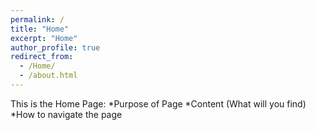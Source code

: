 ```yaml
---
permalink: /
title: "Home"
excerpt: "Home"
author_profile: true
redirect_from: 
  - /Home/
  - /about.html
---
```





This is the Home Page: 
*Purpose of Page
*Content (What will you find)
*How to navigate the page



